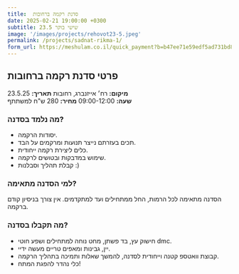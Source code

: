 ```yaml
---
title:  סדנת רקמה ברחובות
date: 2025-02-21 19:00:00 +0300
subtitle: 23.5 שישי בוקר
image: '/images/projects/rehovot23-5.jpeg'
permalink: /projects/sadnat-rikma-1/
form_url: https://meshulam.co.il/quick_payment?b=b47ee71e59edf5ad731bd8a16458421f
---
```


## פרטי סדנת רקמה ברחובות

**מיקום:** רח׳ אייזנברג, רחובות
**תאריך:** 23.5.25  
**שעה:** 09:00-12:00 
**מחיר:** 280 ש"ח למשתתף  

### מה נלמד בסדנה?

- יסודות הרקמה.
- תכים בעזרתם נייצר תנועות ומרקמים על הבד.
- כלים ליצירת רקמה ייחודית.
- שימוש במדבקות ובטושים לרקמה.
- קבלת תהליך וסבלנות :)

### למי הסדנה מתאימה?

הסדנה מתאימה לכל הרמות, החל ממתחילים ועד למתקדמים. אין צורך בניסיון קודם ברקמה.

### מה תקבלו בסדנה?

- חישוק עץ, בד פשתן, מחט נוחה למתחילים ושפע חוטי dmc.
- יין, גבינות ומאפים טריים מעשה ידיי.
- קבוצת וואטספ קטנה וייחודית לסדנה, להמשך שאלות ותמיכה בתהליך הרקמה.
- כלי נהדר להפגת המתח!
